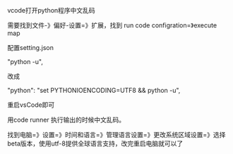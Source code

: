 vcode打开python程序中文乱码

需要找到文件-》偏好-设置=》扩展，找到 run code configration=》execute map

配置setting.json

"python -u",

改成

 "python": "set PYTHONIOENCODING=UTF8 && python -u",

重启vsCode即可



用code runner 执行输出的时候中文乱码。

找到电脑=》设置=》时间和语言=》管理语言设置=》更改系统区域设置=》选择beta版本，使用utf-8提供全球语言支持，改完重启电脑就可以了